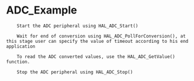 # ADC_Example

        Start the ADC peripheral using HAL_ADC_Start() 
        
        Wait for end of conversion using HAL_ADC_PollForConversion(), at this stage user can specify the value of timeout according to his end application   
        
        To read the ADC converted values, use the HAL_ADC_GetValue() function.
        
        Stop the ADC peripheral using HAL_ADC_Stop()
       
